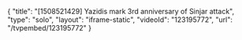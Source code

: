 {
    "title": "[1508521429] Yazidis mark 3rd anniversary of Sinjar attack",
    "type": "solo",
    "layout": "iframe-static",
    "videoId": "123195772",
    "url": "\/tvpembed\/123195772"
}
